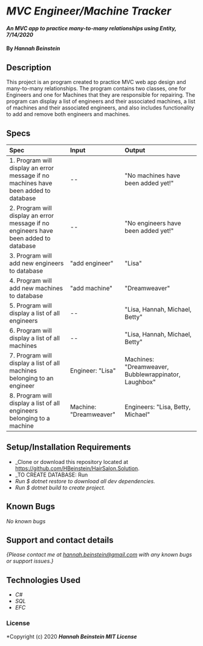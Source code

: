 # _MVC Engineer/Machine Tracker_

#### _An MVC app to practice many-to-many relationships using Entity, 7/14/2020_

#### By _**Hannah Beinstein**_

## Description

This project is an program created to practice MVC web app design and many-to-many relationships. The program contains two classes, one for Engineers and one for Machines that they are responsible for repairing. The program can display a list of engineers and their associated machines, a list of machines and their associated engineers, and also includes functionality to add and remove both engineers and machines.

## Specs

| Spec | Input | Output |
| :-------------      | :------------- | :------------- |
| 1. Program will display an error message if no machines have been added to database | -- | "No machines have been added yet!" |
| 2. Program will display an error message if no engineers have been added to database | -- | "No engineers have been added yet!" |
| 3. Program will add new engineers to database | "add engineer" | "Lisa" |
| 4. Program will add new machines to database | "add machine" | "Dreamweaver" |
| 5. Program will display a list of all engineers | -- | "Lisa, Hannah, Michael, Betty" |
| 6. Program will display a list of all machines | -- | "Lisa, Hannah, Michael, Betty" |
| 7. Program will display a list of all machines belonging to an engineer | Engineer: "Lisa" | Machines: "Dreamweaver, Bubblewrappinator, Laughbox" |
| 8. Program will display a list of all engineers belonging to a machine | Machine: "Dreamweaver" | Engineers: "Lisa, Betty, Michael" |

## Setup/Installation Requirements

* _Clone or download this repository located at https://github.com/HBeinstein/HairSalon.Solution.
* _TO CREATE DATABASE: Run 
* _Run $ dotnet restore to download all dev dependencies._
* _Run $ dotnet build to create project._

## Known Bugs

_No known bugs_

## Support and contact details

_{Please contact me at hannah.beinstein@gmail.com with any known bugs or support issues.}_

## Technologies Used

* _C#_
* _SQL_
* _EFC_

### License

*Copyright (c) 2020 **_Hannah Beinstein MIT License_**